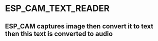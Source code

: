 # ESP_CAM_TEXT_READER
## ESP_CAM captures image then convert it to text then this text is converted to audio
